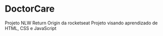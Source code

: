 # DoctorCare
Projeto NLW Return Origin da rocketseat
Projeto visando aprendizado de HTML, CSS e JavaScript
